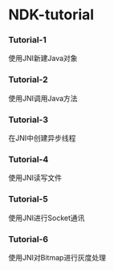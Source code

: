 # NDK-tutorial

### Tutorial-1

使用JNI新建Java对象

### Tutorial-2

使用JNI调用Java方法

### Tutorial-3

在JNI中创建异步线程

### Tutorial-4

使用JNI读写文件

### Tutorial-5

使用JNI进行Socket通讯

### Tutorial-6

使用JNI对Bitmap进行灰度处理